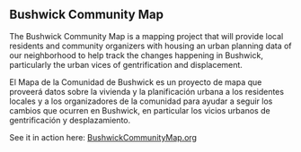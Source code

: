 Bushwick Community Map
------


The Bushwick Community Map is a mapping project that will provide local residents and community organizers with housing an urban planning data of our neighborhood to help track the changes happening in Bushwick, particularly the urban vices of gentrification and displacement.

El Mapa de la Comunidad de Bushwick es un proyecto de mapa que proveerá datos sobre la vivienda y la planificación urbana a los residentes locales y a los organizadores de la comunidad para ayudar a seguir los cambios que ocurren en Bushwick, en particular los vicios urbanos de gentrificación y desplazamiento.


See it in action here: [BushwickCommunityMap.org](http://www.bushwickcommunitymap.org)